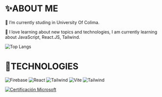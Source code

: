# ✨ABOUT ME

🔭 I’m currently studing in University Of Colima.

🌱 I love learning about new topics and technologies, I am currently learning about JavaScript, React.JS, Tailwind.

![Top Langs](https://github-readme-stats.vercel.app/api/top-langs/?username=emmanuelanguiano12&size_weight=0.5&count_weight=0.5)

# 🚀TECHNOLOGIES
![Firebase](https://img.shields.io/badge/firebase-ffca28?style=for-the-badge&logo=firebase&logoColor=black)
![React](https://img.shields.io/badge/React-20232A?style=for-the-badge&logo=react&logoColor=61DAFB)
![Tailwind](https://img.shields.io/badge/Tailwind_CSS-38B2AC?style=for-the-badge&logo=tailwind-css&logoColor=white)
![Vite](https://img.shields.io/badge/Vite-B73BFE?style=for-the-badge&logo=vite&logoColor=FFD62E)
![Tailwind](https://img.shields.io/badge/Netlify-00C7B7?style=for-the-badge&logo=netlify&logoColor=white)



[![Certificación Microsoft](https://learn.microsoft.com/es-mx/users/emmanuelanguiano-7972/achievements?redeem=3M623Q&WT.mc_id=githubuniv_csc_badge-email_nge&tab=tab-other)](https://learn.microsoft.com/es-mx/users/emmanuelanguiano-7972/achievements?redeem=3M623Q&WT.mc_id=githubuniv_csc_badge-email_nge&tab=tab-other)
